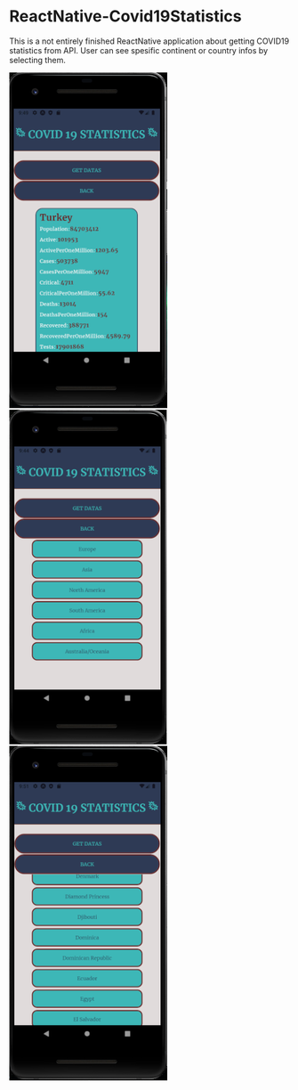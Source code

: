 # ReactNative-Covid19Statistics
This is a not entirely finished ReactNative application about getting COVID19 statistics from API. User can see spesific continent or country infos by selecting them.


![Alt text](COVID19-2.png) 
![Alt text](COVID19.png) 
![Alt text](COVID19-3.png) 


